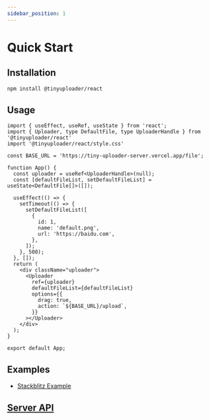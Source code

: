 ```yaml
---
sidebar_position: 1
---
```


# Quick Start


## Installation

```bash
npm install @tinyuploader/react
```

## Usage

```tsx
import { useEffect, useRef, useState } from 'react';
import { Uploader, type DefaultFile, type UploaderHandle } from '@tinyuploader/react'
import '@tinyuploader/react/style.css'

const BASE_URL = 'https://tiny-uploader-server.vercel.app/file';

function App() {
  const uploader = useRef<UploaderHandle>(null);
  const [defaultFileList, setDefaultFileList] = useState<DefaultFile[]>([]);

  useEffect(() => {
    setTimeout(() => {
      setDefaultFileList([
        {
          id: 1,
          name: 'default.png',
          url: 'https://baidu.com',
        },
      ]);
    }, 500);
  }, []);
  return (
    <div className="uploader">
      <Uploader
        ref={uploader}
        defaultFileList={defaultFileList}
        options={{
          drag: true,
          action: `${BASE_URL}/upload`,
        }}
      ></Uploader>
    </div>
  );
}

export default App;
```

## Examples

- [Stackblitz Example](https://stackblitz.com/edit/vitejs-vite-mwsxbxzg?file=src%2FApp.tsx)

## [Server API](https://moyuderen.github.io/tiny-uploader-server/en/)



